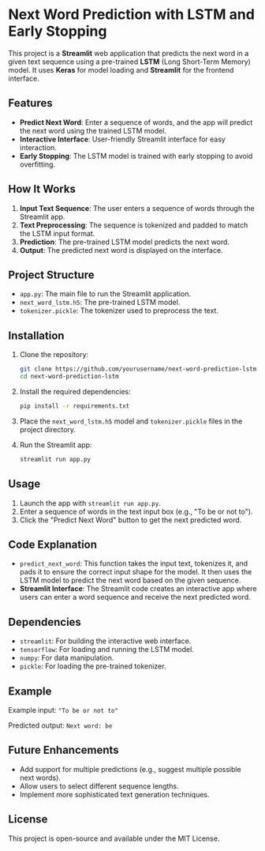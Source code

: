 # Next Word Prediction with LSTM and Early Stopping

This project is a **Streamlit** web application that predicts the next word in a given text sequence using a pre-trained **LSTM** (Long Short-Term Memory) model. It uses **Keras** for model loading and **Streamlit** for the frontend interface. 

## Features

- **Predict Next Word**: Enter a sequence of words, and the app will predict the next word using the trained LSTM model.
- **Interactive Interface**: User-friendly Streamlit interface for easy interaction.
- **Early Stopping**: The LSTM model is trained with early stopping to avoid overfitting.

## How It Works

1. **Input Text Sequence**: The user enters a sequence of words through the Streamlit app.
2. **Text Preprocessing**: The sequence is tokenized and padded to match the LSTM input format.
3. **Prediction**: The pre-trained LSTM model predicts the next word.
4. **Output**: The predicted next word is displayed on the interface.

## Project Structure

- `app.py`: The main file to run the Streamlit application.
- `next_word_lstm.h5`: The pre-trained LSTM model.
- `tokenizer.pickle`: The tokenizer used to preprocess the text.

## Installation

1. Clone the repository:
   ```bash
   git clone https://github.com/yourusername/next-word-prediction-lstm.git
   cd next-word-prediction-lstm
   ```

2. Install the required dependencies:
   ```bash
   pip install -r requirements.txt
   ```

3. Place the `next_word_lstm.h5` model and `tokenizer.pickle` files in the project directory.

4. Run the Streamlit app:
   ```bash
   streamlit run app.py
   ```

## Usage

1. Launch the app with `streamlit run app.py`.
2. Enter a sequence of words in the text input box (e.g., "To be or not to").
3. Click the "Predict Next Word" button to get the next predicted word.

## Code Explanation

- `predict_next_word`: This function takes the input text, tokenizes it, and pads it to ensure the correct input shape for the model. It then uses the LSTM model to predict the next word based on the given sequence.
- **Streamlit Interface**: The Streamlit code creates an interactive app where users can enter a word sequence and receive the next predicted word.

## Dependencies

- `streamlit`: For building the interactive web interface.
- `tensorflow`: For loading and running the LSTM model.
- `numpy`: For data manipulation.
- `pickle`: For loading the pre-trained tokenizer.

## Example

Example input: `"To be or not to"`

Predicted output: `Next word: be`

## Future Enhancements

- Add support for multiple predictions (e.g., suggest multiple possible next words).
- Allow users to select different sequence lengths.
- Implement more sophisticated text generation techniques.

## License

This project is open-source and available under the MIT License.

